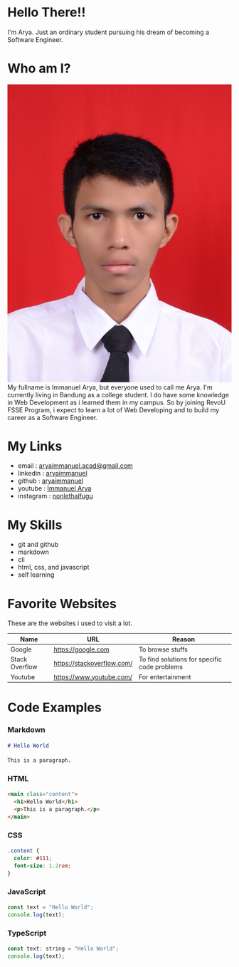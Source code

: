 # Hello There!!
I'm Arya. Just an ordinary student pursuing his dream of becoming a Software Engineer.

# Who am I?
![Immanuel Arya](img/me.jpg)\
My fullname is Immanuel Arya, but everyone used to call me Arya. I'm currently living in Bandung as a college student. I do have some knowledge in Web Development as i learned them in my campus. So by joining RevoU FSSE Program, i expect to learn a lot of Web Developing and to build my career as a Software Engineer. 

# My Links
- email : [aryaimmanuel.acad@gmail.com](aryaimmanuel.acad@gmail.com)
- linkedin : [aryaimmanuel](https://www.linkedin.com/in/aryaimmanuel/)
- github : [aryaimmanuel](https://github.com/aryaimmanuel)
- youtube : [Immanuel Arya](https://www.youtube.com/channel/UC8lt6CxjPmrCiMTqmlU9_dQ)
- instagram : [nonlethalfugu](https://www.instagram.com/nonlethalfugu_/)

# My Skills
- git and github
- markdown
- cli
- html, css, and javascript
- self learning

# Favorite Websites
These are the websites i used to visit a lot.

| Name | URL | Reason |
|------|-----|--------|
| Google | <https://google.com> | To browse stuffs |
| Stack Overflow | <https://stackoverflow.com/> | To find solutions for specific code problems |
| Youtube | <https://www.youtube.com/> | For entertainment |

# Code Examples

### Markdown

```markdown
# Hello World

This is a paragraph.
```

### HTML

```html
<main class="content">
  <h1>Hello World</h1>
  <p>This is a paragraph.</p>
</main>
```

### CSS

```css
.content {
  color: #111;
  font-size: 1.2rem;
}
```

### JavaScript

```js
const text = "Hello World";
console.log(text);
```

### TypeScript

```js
const text: string = "Hello World";
console.log(text);
```



